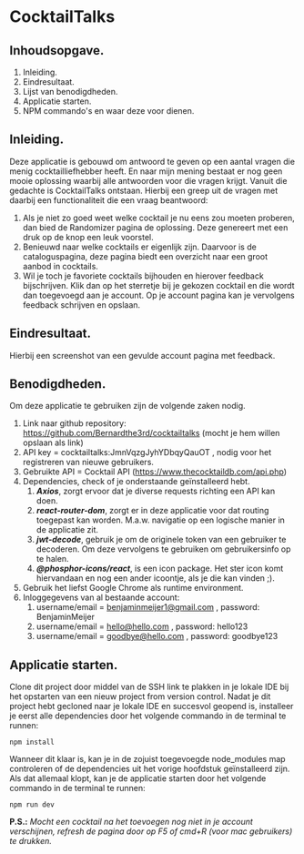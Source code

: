 # CocktailTalks

## Inhoudsopgave.
1. Inleiding.
2. Eindresultaat.
3. Lijst van benodigdheden.
4. Applicatie starten.
5. NPM commando's en waar deze voor dienen.

## Inleiding.
Deze applicatie is gebouwd om antwoord te geven op een aantal vragen die menig cocktailliefhebber heeft.
En naar mijn mening bestaat er nog geen mooie oplossing waarbij alle antwoorden voor die vragen krijgt.
Vanuit die gedachte is CocktailTalks ontstaan. Hierbij een greep uit de vragen met daarbij een functionaliteit die een vraag beantwoord:
1. Als je niet zo goed weet welke cocktail je nu eens zou moeten proberen, dan bied de Randomizer pagina de oplossing. Deze genereert met een druk op de knop een leuk voorstel.
2. Benieuwd naar welke cocktails er eigenlijk zijn. Daarvoor is de cataloguspagina, deze pagina biedt een overzicht naar een groot aanbod in cocktails.
3. Wil je toch je favoriete cocktails bijhouden en hierover feedback bijschrijven. Klik dan op het sterretje bij je gekozen cocktail en die wordt dan toegevoegd aan je account. Op je account pagina kan je vervolgens feedback schrijven en opslaan.

## Eindresultaat.
Hierbij een screenshot van een gevulde account pagina met feedback.

## Benodigdheden.
Om deze applicatie te gebruiken zijn de volgende zaken nodig.
1. Link naar github repository: https://github.com/Bernardthe3rd/cocktailtalks (mocht je hem willen opslaan als link)
2. API key = cocktailtalks:JmnVqzgJyhYDbqyQauOT , nodig voor het registreren van nieuwe gebruikers.
3. Gebruikte API = Cocktail API (https://www.thecocktaildb.com/api.php)
4. Dependencies, check of je onderstaande geïnstalleerd hebt.
   1. _**Axios**_, zorgt ervoor dat je diverse requests richting een API kan doen.
   2. _**react-router-dom**_, zorgt er in deze applicatie voor dat routing toegepast kan worden. M.a.w. navigatie op een logische manier in de applicatie zit.
   3. _**jwt-decode**_, gebruik je om de originele token van een gebruiker te decoderen. Om deze vervolgens te gebruiken om gebruikersinfo op te halen.
   4. _**@phosphor-icons/react**_, is een icon package. Het ster icon komt hiervandaan en nog een ander icoontje, als je die kan vinden ;).
5. Gebruik het liefst Google Chrome als runtime environment.
6. Inloggegevens van al bestaande account:
   1. username/email = benjaminmeijer1@gmail.com , password: BenjaminMeijer
   2. username/email = hello@hello.com , password: hello123
   3. username/email = goodbye@hello.com , password: goodbye123

## Applicatie starten.
Clone dit project door middel van de SSH link te plakken in je lokale IDE bij het opstarten van een nieuw project from version control. 
Nadat je dit project hebt gecloned naar je lokale IDE en succesvol geopend is, installeer je eerst alle dependencies door het volgende commando in de terminal te runnen:
```shell 
npm install
```
Wanneer dit klaar is, kan je in de zojuist toegevoegde node_modules map controleren of de dependencies uit het vorige hoofdstuk geïnstalleerd zijn.
Als dat allemaal klopt, kan je de applicatie starten door het volgende commando in de terminal te runnen:
```shell
npm run dev
```

**P.S.:** _Mocht een cocktail na het toevoegen nog niet in je account verschijnen, refresh de pagina door op F5 of cmd+R (voor mac gebruikers) te drukken._

